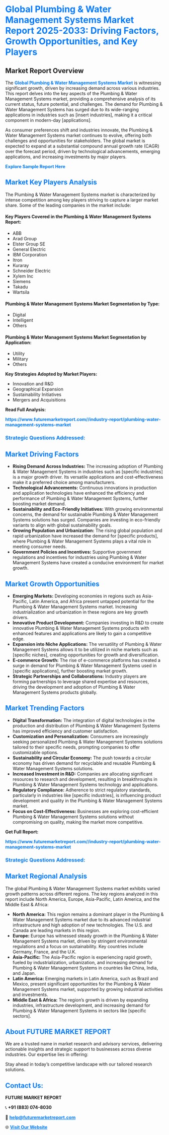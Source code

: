 <h1 style="color: #007BFF;">Global Plumbing & Water Management Systems Market Report 2025-2033: Driving Factors, Growth Opportunities, and Key Players</h1>

<section id="overview">
<h2>Market Report Overview</h2>
<p>The <a href="https://www.futuremarketreport.com//industry-report/plumbing-water-management-systems-market" style="color: #007BFF; text-decoration: none;"><strong>Global Plumbing & Water Management Systems Market</strong></a> is witnessing significant growth, driven by increasing demand across various industries. This report delves into the key aspects of the Plumbing & Water Management Systems market, providing a comprehensive analysis of its current status, future potential, and challenges. The demand for Plumbing & Water Management Systems has surged due to its wide-ranging applications in industries such as [insert industries], making it a critical component in modern-day [applications].</p>
<p>As consumer preferences shift and industries innovate, the Plumbing & Water Management Systems market continues to evolve, offering both challenges and opportunities for stakeholders. The global market is expected to expand at a substantial compound annual growth rate (CAGR) over the forecast period, driven by technological advancements, emerging applications, and increasing investments by major players.</p>
</section>

<section id="overview">
<p><a href="https://www.futuremarketreport.com//request-sample/reportId=55519" style="color: #007BFF; text-decoration: none;"><strong>Explore Sample Report Here</strong></a></p>
</section>

<section id="key-players">
<h2 style="color: #007BFF;">Market Key Players Analysis</h2>
<p>The Plumbing & Water Management Systems market is characterized by intense competition among key players striving to capture a larger market share. Some of the leading companies in the market include:</p>
<h4>Key Players Covered in the Plumbing & Water Management Systems Report:</h4>
<ul><li>ABB</li><li>Arad Group</li><li>Elster Group SE</li><li>General Electric</li><li>IBM Corporation</li><li>Itron</li><li>Kuraray</li><li>Schneider Electric</li><li>Xylem Inc</li><li>Siemens</li><li>Takadu</li><li>Wartsila</li></ul>
<h4>Plumbing & Water Management Systems Market Segmentation by Type:</h4>
<ul><li>Digital</li><li>Intelligent</li><li>Others</li></ul>

<h4>Plumbing & Water Management Systems Market Segmentation by Application:</h4>
<ul><li>Utility</li><li>Military</li><li>Others</li></ul>
<p><strong>Key Strategies Adopted by Market Players:</strong></p>
<ul>
<li>Innovation and R&D</li>
<li>Geographical Expansion</li>
<li>Sustainability Initiatives</li>
<li>Mergers and Acquisitions</li>
</ul>
</section>

<section>
<p><strong>Read Full Analysis: </strong></p><a href="https://www.futuremarketreport.com//industry-report/plumbing-water-management-systems-market" style="color: #007BFF; text-decoration: none;"><strong>https://www.futuremarketreport.com//industry-report/plumbing-water-management-systems-market</strong></a>
<h3 style="color: #007BFF;">Strategic Questions Addressed:</h3>
</section>

<section id="driving-factors">
<h2 style="color: #007BFF;">Market Driving Factors</h2>
<ul>
<li><strong>Rising Demand Across Industries:</strong> The increasing adoption of Plumbing & Water Management Systems in industries such as [specific industries] is a major growth driver. Its versatile applications and cost-effectiveness make it a preferred choice among manufacturers.</li>
<li><strong>Technological Advancements:</strong> Continuous innovations in production and application technologies have enhanced the efficiency and performance of Plumbing & Water Management Systems, further boosting market demand.</li>
<li><strong>Sustainability and Eco-Friendly Initiatives:</strong> With growing environmental concerns, the demand for sustainable Plumbing & Water Management Systems solutions has surged. Companies are investing in eco-friendly variants to align with global sustainability goals.</li>
<li><strong>Growing Population and Urbanization:</strong> The rising global population and rapid urbanization have increased the demand for [specific products], where Plumbing & Water Management Systems plays a vital role in meeting consumer needs.</li>
<li><strong>Government Policies and Incentives:</strong> Supportive government regulations and incentives for industries using Plumbing & Water Management Systems have created a conducive environment for market growth.</li>
</ul>
</section>

<section id="growth-opportunities">
<h2 style="color: #007BFF;">Market Growth Opportunities</h2>
<ul>
<li><strong>Emerging Markets:</strong> Developing economies in regions such as Asia-Pacific, Latin America, and Africa present untapped potential for the Plumbing & Water Management Systems market. Increasing industrialization and urbanization in these regions are key growth drivers.</li>
<li><strong>Innovative Product Development:</strong> Companies investing in R&D to create innovative Plumbing & Water Management Systems products with enhanced features and applications are likely to gain a competitive edge.</li>
<li><strong>Expansion into Niche Applications:</strong> The versatility of Plumbing & Water Management Systems allows it to be utilized in niche markets such as [specific niches], creating opportunities for growth and diversification.</li>
<li><strong>E-commerce Growth:</strong> The rise of e-commerce platforms has created a surge in demand for Plumbing & Water Management Systems used in [specific applications], further boosting market growth.</li>
<li><strong>Strategic Partnerships and Collaborations:</strong> Industry players are forming partnerships to leverage shared expertise and resources, driving the development and adoption of Plumbing & Water Management Systems products globally.</li>
</ul>
</section>

<section id="trending-factors">
<h2 style="color: #007BFF;">Market Trending Factors</h2>
<ul>
<li><strong>Digital Transformation:</strong> The integration of digital technologies in the production and distribution of Plumbing & Water Management Systems has improved efficiency and customer satisfaction.</li>
<li><strong>Customization and Personalization:</strong> Consumers are increasingly seeking personalized Plumbing & Water Management Systems solutions tailored to their specific needs, prompting companies to offer customizable options.</li>
<li><strong>Sustainability and Circular Economy:</strong> The push towards a circular economy has driven demand for recyclable and reusable Plumbing & Water Management Systems solutions.</li>
<li><strong>Increased Investment in R&D:</strong> Companies are allocating significant resources to research and development, resulting in breakthroughs in Plumbing & Water Management Systems technology and applications.</li>
<li><strong>Regulatory Compliance:</strong> Adherence to strict regulatory standards, particularly in industries like [specific industries], is influencing product development and quality in the Plumbing & Water Management Systems market.</li>
<li><strong>Focus on Cost-Effectiveness:</strong> Businesses are exploring cost-efficient Plumbing & Water Management Systems solutions without compromising on quality, making the market more competitive.</li>
</ul>
</section>

<section>
<p><strong>Get Full Report: </strong></p><a href="https://www.futuremarketreport.com//industry-report/plumbing-water-management-systems-market" style="color: #007BFF; text-decoration: none;"><strong>https://www.futuremarketreport.com//industry-report/plumbing-water-management-systems-market</strong></a>
<h3 style="color: #007BFF;">Strategic Questions Addressed:</h3>
</section>


<section id="regional-analysis">
<h2 style="color: #007BFF;">Market Regional Analysis</h2>
<p>The global Plumbing & Water Management Systems market exhibits varied growth patterns across different regions. The key regions analyzed in this report include North America, Europe, Asia-Pacific, Latin America, and the Middle East & Africa:</p>
<ul>
<li><strong>North America:</strong> This region remains a dominant player in the Plumbing & Water Management Systems market due to its advanced industrial infrastructure and high adoption of new technologies. The U.S. and Canada are leading markets in this region.</li>
<li><strong>Europe:</strong> Europe has witnessed steady growth in the Plumbing & Water Management Systems market, driven by stringent environmental regulations and a focus on sustainability. Key countries include Germany, France, and the U.K.</li>
<li><strong>Asia-Pacific:</strong> The Asia-Pacific region is experiencing rapid growth, fueled by industrialization, urbanization, and increasing demand for Plumbing & Water Management Systems in countries like China, India, and Japan.</li>
<li><strong>Latin America:</strong> Emerging markets in Latin America, such as Brazil and Mexico, present significant opportunities for the Plumbing & Water Management Systems market, supported by growing industrial activities and investments.</li>
<li><strong>Middle East & Africa:</strong> The region’s growth is driven by expanding industries, infrastructure development, and increasing demand for Plumbing & Water Management Systems in sectors like [specific sectors].</li>
</ul>
</section>

<footer>
<h2 style="color: #007BFF;">About FUTURE MARKET REPORT</h2>
<p>We are a trusted name in market research and advisory services, delivering actionable insights and strategic support to businesses across diverse industries. Our expertise lies in offering:</p>

<p>Stay ahead in today’s competitive landscape with our tailored research solutions.</p>

<h2 style="color: #007BFF;">Contact Us:</h2>
<p><strong>FUTURE MARKET REPORT</strong></p>
<p>📞 <strong>+91 (883) 074-8030</strong></p>
<p>📧 <strong><a href="mailto:help@futuremarketreport.com" style="color: #007BFF;">help@futuremarketreport.com</a></strong></p>
<p>🌐 <strong><a href="https://www.futuremarketreport.com/" style="color: #007BFF;">Visit Our Website</a></strong></p>
</footer>